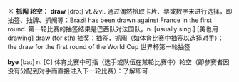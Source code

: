 ☀ <span class="category">**抓阄 轮空：**</span>
<span class="vocabulary">**draw**</span> [drɔ:] 
<span class="definition">vt.＆vi. 通过偶然拾取卡片、票或数字来进行选择，即抽签、抽牌、抓阄等：</span>Brazil has been drawn against France in the first round. 第一轮比赛的抽签结果是巴西队对法国队。<span class="definition">n. [usually sing.] [美也用drawing] draw (for sth) 抽奖；抽签，抓阄（如体育比赛中抽签以选择对手）：</span>the draw for the first round of the World Cup 世界杯第一轮抽签

<span class="vocabulary">**bye**</span> [baɪ] 
<span class="definition">n. [C] 体育比赛中可指（选手或队伍在某轮比赛中）轮空（即参赛者因没有分配到对手而直接进入下一轮比赛）：</span>了解即可

